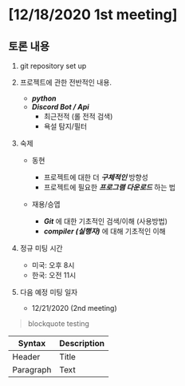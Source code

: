 # [12/18/2020 1st meeting]


## 토론 내용

 1. git repository set up
 
 
 2. 프로젝트에 관한 전반적인 내용.
    - ***python***
    - ***Discord Bot / Api***
      - 최근전적 (롤 전적 검색)
      - 욕설 탐지/필터
    
    
 3. 숙제
    - 동현
      - 프로젝트에 대한 더 ***구체적인*** 방향성
      - 프로젝트에 필요한 ***프로그램 다운로드*** 하는 법
      
    - 재용/승엽
      - ***Git*** 에 대한 기초적인 검색/이해 (사용방법)
      - ***compiler (실행자)*** 에 대해 기초적인 이해
    
    
 4. 정규 미팅 시간
    - 미국: 오후 8시
    - 한국: 오전 11시
    
    
 5. 다음 예정 미팅 일자
    - 12/21/2020 (2nd meeting)


> blockquote testing

| Syntax | Description |
| ----------- | ----------- |
| Header | Title |
| Paragraph | Text |
